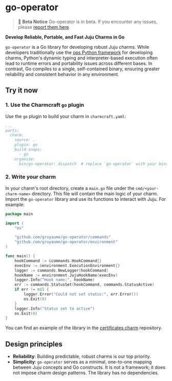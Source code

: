 # go-operator

> :construction: **Beta Notice**
> Go-operator is in beta. If you encounter any issues, please [report them here](https://github.com/gruyaume/go-operator/issues). 

**Develop Reliable, Portable, and Fast Juju Charms in Go**

`go-operator` is a Go library for developing robust Juju charms. While developers traditionally use the [ops Python framework](https://github.com/canonical/operator) for developing charms, Python's dynamic typing and interpreter-based execution often lead to runtime errors and portability issues across different bases. In contrast, Go compiles to a single, self-contained binary, ensuring greater reliability and consistent behavior in any environment.

## Try it now

### 1. Use the Charmcraft `go` plugin

Use the `go` plugin to build your charm in `charmcraft.yaml`:

```yaml
...
parts:
  charm:
    source: .
    plugin: go
    build-snaps:
      - go
    organize:
      bin/go-operator: dispatch  # replace `go-operator` with your binary name
```

### 2. Write your charm

In your charm's root directory, create a `main.go` file under the `cmd/<your-charm-name>` directory. This file will contain the main logic of your charm. Import the `go-operator` library and use its functions to interact with Juju. For example:

```go
package main

import (
	"os"

	"github.com/gruyaume/go-operator/commands"
	"github.com/gruyaume/go-operator/environment"
)

func main() {
	hookCommand := &commands.HookCommand{}
	execEnv := &environment.ExecutionEnvironment{}
	logger := commands.NewLogger(hookCommand)
	hookName := environment.JujuHookName(execEnv)
	logger.Info("Hook name:", hookName)
	err := commands.StatusSet(hookCommand, commands.StatusActive)
	if err != nil {
		logger.Error("Could not set status:", err.Error())
		os.Exit(0)
	}
	logger.Info("Status set to active")
	os.Exit(0)
}
```

You can find an example of the library in the [certificates charm](https://github.com/gruyaume/certificates-operator) repository. 

## Design principles

- **Reliability**: Building predictable, robust charms is our top priority.
- **Simplicity**: `go-operator` serves as a minimal, one-to-one mapping between Juju concepts and Go constructs. It is not a framework; it does not impose charm design patterns. The library has no dependencies.
